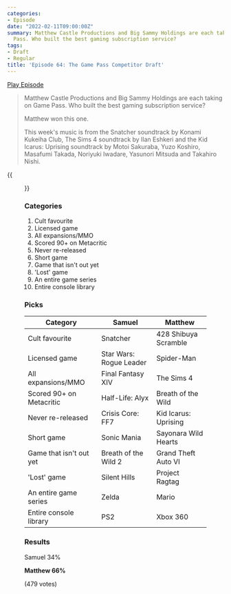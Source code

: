 ```yaml
---
categories:
- Episode
date: "2022-02-11T09:00:00Z"
summary: Matthew Castle Productions and Big Sammy Holdings are each taking on Game
  Pass. Who built the best gaming subscription service?
tags:
- Draft
- Regular
title: 'Episode 64: The Game Pass Competitor Draft'
---
```


[Play Episode](https://shows.acast.com/the-back-page-a-video-games-podcast/episodes/6249ec71be92a6001320e99a)
> Matthew Castle Productions and Big Sammy Holdings are each taking on Game Pass. Who built the best gaming subscription service?
>
> Matthew won this one.
>
> This week's music is from the Snatcher soundtrack by Konami Kukeiha Club, The Sims 4 soundtrack by Ilan Eshkeri and the Kid Icarus: Uprising soundtrack by Motoi Sakuraba, Yuzo Koshiro, Masafumi Takada, Noriyuki Iwadare, Yasunori Mitsuda and Takahiro Nishi.

{{<figure 
    src="/assets/images/subscription-services.jpeg"
    alt="Subscription Services" >}}


### Categories

1. Cult favourite
2. Licensed game
3. All expansions/MMO
4. Scored 90+ on Metacritic
5. Never re-released
6. Short game
7. Game that isn't out yet
8. 'Lost' game
9. An entire game series
10. Entire console library

### Picks

| Category                 | Samuel                  | Matthew              |
|--------------------------|-------------------------|----------------------|
| Cult favourite           | Snatcher                | 428 Shibuya Scramble |
| Licensed game            | Star Wars: Rogue Leader | Spider-Man           |
| All expansions/MMO       | Final Fantasy XIV       | The Sims 4           |
| Scored 90+ on Metacritic | Half-Life: Alyx         | Breath of the Wild   |
| Never re-released        | Crisis Core: FF7        | Kid Icarus: Uprising |
| Short game               | Sonic Mania             | Sayonara Wild Hearts |
| Game that isn't out yet  | Breath of the Wild 2    | Grand Theft Auto VI  |
| 'Lost' game              | Silent Hills            | Project Ragtag       |
| An entire game series    | Zelda                   | Mario                |
| Entire console library   | PS2                     | Xbox 360             |

### Results

Samuel 34%

**Matthew 66%**

(479 votes)
